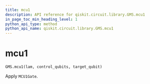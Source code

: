 ```yaml
---
title: mcu1
description: API reference for qiskit.circuit.library.GMS.mcu1
in_page_toc_min_heading_level: 1
python_api_type: method
python_api_name: qiskit.circuit.library.GMS.mcu1
---
```


# mcu1

<span id="qiskit.circuit.library.GMS.mcu1" />

`GMS.mcu1(lam, control_qubits, target_qubit)`

Apply `MCU1Gate`.

